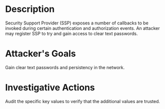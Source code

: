 # Description
Security Support Provider (SSP) exposes a number of callbacks to be invoked during certain authentication and authorization events. An attacker may register SSP to try and gain access to clear text passwords.
# Attacker's Goals
Gain clear text passwords and persistency in the network.
# Investigative Actions
Audit the specific key values to verify that the additional values are trusted.
